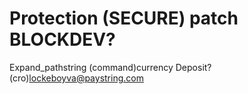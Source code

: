 # Protection (SECURE) patch BLOCKDEV?

Expand_pathstring (command)currency
Deposit?(cro)lockeboyva@paystring.com
